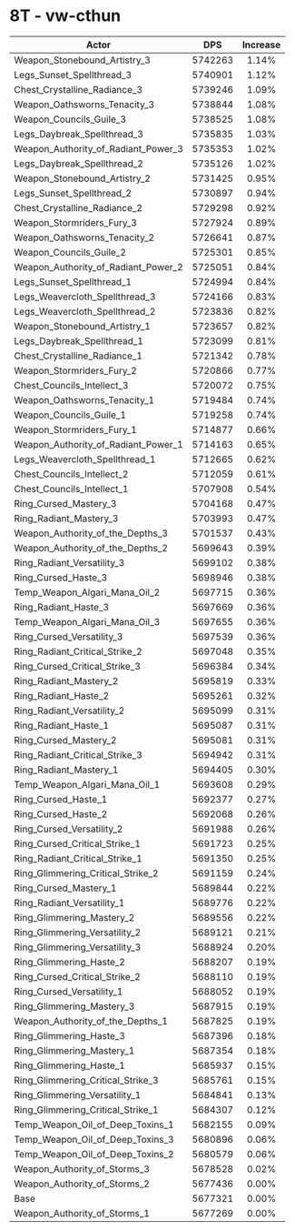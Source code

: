 # 8T - vw-cthun
| Actor | DPS | Increase |
|---|:---:|:---:|
|Weapon_Stonebound_Artistry_3|5742263|1.14%|
|Legs_Sunset_Spellthread_3|5740901|1.12%|
|Chest_Crystalline_Radiance_3|5739246|1.09%|
|Weapon_Oathsworns_Tenacity_3|5738844|1.08%|
|Weapon_Councils_Guile_3|5738525|1.08%|
|Legs_Daybreak_Spellthread_3|5735835|1.03%|
|Weapon_Authority_of_Radiant_Power_3|5735353|1.02%|
|Legs_Daybreak_Spellthread_2|5735126|1.02%|
|Weapon_Stonebound_Artistry_2|5731425|0.95%|
|Legs_Sunset_Spellthread_2|5730897|0.94%|
|Chest_Crystalline_Radiance_2|5729298|0.92%|
|Weapon_Stormriders_Fury_3|5727924|0.89%|
|Weapon_Oathsworns_Tenacity_2|5726641|0.87%|
|Weapon_Councils_Guile_2|5725301|0.85%|
|Weapon_Authority_of_Radiant_Power_2|5725051|0.84%|
|Legs_Sunset_Spellthread_1|5724994|0.84%|
|Legs_Weavercloth_Spellthread_3|5724166|0.83%|
|Legs_Weavercloth_Spellthread_2|5723836|0.82%|
|Weapon_Stonebound_Artistry_1|5723657|0.82%|
|Legs_Daybreak_Spellthread_1|5723099|0.81%|
|Chest_Crystalline_Radiance_1|5721342|0.78%|
|Weapon_Stormriders_Fury_2|5720866|0.77%|
|Chest_Councils_Intellect_3|5720072|0.75%|
|Weapon_Oathsworns_Tenacity_1|5719484|0.74%|
|Weapon_Councils_Guile_1|5719258|0.74%|
|Weapon_Stormriders_Fury_1|5714877|0.66%|
|Weapon_Authority_of_Radiant_Power_1|5714163|0.65%|
|Legs_Weavercloth_Spellthread_1|5712665|0.62%|
|Chest_Councils_Intellect_2|5712059|0.61%|
|Chest_Councils_Intellect_1|5707908|0.54%|
|Ring_Cursed_Mastery_3|5704168|0.47%|
|Ring_Radiant_Mastery_3|5703993|0.47%|
|Weapon_Authority_of_the_Depths_3|5701537|0.43%|
|Weapon_Authority_of_the_Depths_2|5699643|0.39%|
|Ring_Radiant_Versatility_3|5699102|0.38%|
|Ring_Cursed_Haste_3|5698946|0.38%|
|Temp_Weapon_Algari_Mana_Oil_2|5697715|0.36%|
|Ring_Radiant_Haste_3|5697669|0.36%|
|Temp_Weapon_Algari_Mana_Oil_3|5697655|0.36%|
|Ring_Cursed_Versatility_3|5697539|0.36%|
|Ring_Radiant_Critical_Strike_2|5697048|0.35%|
|Ring_Cursed_Critical_Strike_3|5696384|0.34%|
|Ring_Radiant_Mastery_2|5695819|0.33%|
|Ring_Radiant_Haste_2|5695261|0.32%|
|Ring_Radiant_Versatility_2|5695099|0.31%|
|Ring_Radiant_Haste_1|5695087|0.31%|
|Ring_Cursed_Mastery_2|5695081|0.31%|
|Ring_Radiant_Critical_Strike_3|5694942|0.31%|
|Ring_Radiant_Mastery_1|5694405|0.30%|
|Temp_Weapon_Algari_Mana_Oil_1|5693608|0.29%|
|Ring_Cursed_Haste_1|5692377|0.27%|
|Ring_Cursed_Haste_2|5692068|0.26%|
|Ring_Cursed_Versatility_2|5691988|0.26%|
|Ring_Cursed_Critical_Strike_1|5691723|0.25%|
|Ring_Radiant_Critical_Strike_1|5691350|0.25%|
|Ring_Glimmering_Critical_Strike_2|5691159|0.24%|
|Ring_Cursed_Mastery_1|5689844|0.22%|
|Ring_Radiant_Versatility_1|5689776|0.22%|
|Ring_Glimmering_Mastery_2|5689556|0.22%|
|Ring_Glimmering_Versatility_2|5689121|0.21%|
|Ring_Glimmering_Versatility_3|5688924|0.20%|
|Ring_Glimmering_Haste_2|5688207|0.19%|
|Ring_Cursed_Critical_Strike_2|5688110|0.19%|
|Ring_Cursed_Versatility_1|5688052|0.19%|
|Ring_Glimmering_Mastery_3|5687915|0.19%|
|Weapon_Authority_of_the_Depths_1|5687825|0.19%|
|Ring_Glimmering_Haste_3|5687396|0.18%|
|Ring_Glimmering_Mastery_1|5687354|0.18%|
|Ring_Glimmering_Haste_1|5685937|0.15%|
|Ring_Glimmering_Critical_Strike_3|5685761|0.15%|
|Ring_Glimmering_Versatility_1|5684841|0.13%|
|Ring_Glimmering_Critical_Strike_1|5684307|0.12%|
|Temp_Weapon_Oil_of_Deep_Toxins_1|5682155|0.09%|
|Temp_Weapon_Oil_of_Deep_Toxins_3|5680896|0.06%|
|Temp_Weapon_Oil_of_Deep_Toxins_2|5680579|0.06%|
|Weapon_Authority_of_Storms_3|5678528|0.02%|
|Weapon_Authority_of_Storms_2|5677436|0.00%|
|Base|5677321|0.00%|
|Weapon_Authority_of_Storms_1|5677269|0.00%|
